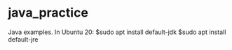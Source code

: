 # java_practice
Java examples.
In Ubuntu 20:
$sudo apt install default-jdk
$sudo apt install default-jre
